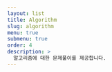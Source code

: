 ```yaml
---
layout: list
title: Algorithm
slug: algorithm
menu: true
submenu: true
order: 4
description: >
  알고리즘에 대한 문제풀이를 제공합니다.
---
```


